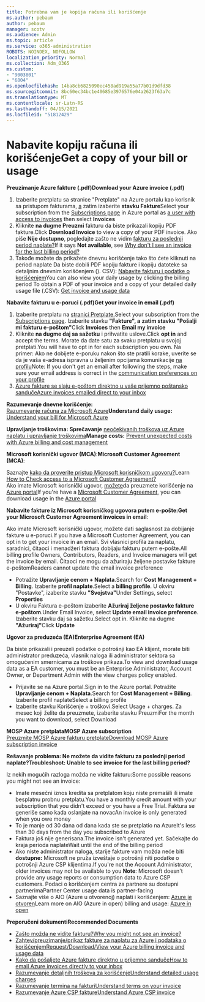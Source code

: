 ```yaml
---
title: Potrebna vam je kopija računa ili korišćenje
ms.author: pebaum
author: pebaum
manager: scotv
ms.audience: Admin
ms.topic: article
ms.service: o365-administration
ROBOTS: NOINDEX, NOFOLLOW
localization_priority: Normal
ms.collection: Adm_O365
ms.custom:
- "9003801"
- "6804"
ms.openlocfilehash: 14ba8cb6825090ec458ad919a55a77b01d9dfd38
ms.sourcegitcommit: 8bc60ec34bc1e40685e3976576e04a2623f63a7c
ms.translationtype: MT
ms.contentlocale: sr-Latn-RS
ms.lasthandoff: 04/15/2021
ms.locfileid: "51812429"
---
```

# <a name="get-a-copy-of-your-bill-or-usage"></a><span data-ttu-id="7e36f-102">Nabavite kopiju računa ili korišćenje</span><span class="sxs-lookup"><span data-stu-id="7e36f-102">Get a copy of your bill or usage</span></span>

<span data-ttu-id="7e36f-103">**Preuzimanje Azure fakture (.pdf)**</span><span class="sxs-lookup"><span data-stu-id="7e36f-103">**Download your Azure invoice (.pdf)**</span></span>

1. <span data-ttu-id="7e36f-104">Izaberite pretplatu sa [](https://portal.azure.com/#blade/Microsoft_Azure_Billing/SubscriptionsBlade) stranice "Pretplate" na Azure portalu kao korisnik sa pristupom fakturama, [a](https://docs.microsoft.com/azure/cost-management-billing/manage/manage-billing-access?WT.mc_id=Portal-Microsoft_Azure_Support) zatim izaberite **stavku Fakture**</span><span class="sxs-lookup"><span data-stu-id="7e36f-104">Select your subscription from the [Subscriptions page](https://portal.azure.com/#blade/Microsoft_Azure_Billing/SubscriptionsBlade) in Azure portal as [a user with access to invoices](https://docs.microsoft.com/azure/cost-management-billing/manage/manage-billing-access?WT.mc_id=Portal-Microsoft_Azure_Support) then select **Invoices**</span></span>
2. <span data-ttu-id="7e36f-105">Kliknite **na dugme Preuzmi** fakturu da biste prikazali kopiju PDF fakture.</span><span class="sxs-lookup"><span data-stu-id="7e36f-105">Click **Download Invoice** to view a copy of your PDF invoice.</span></span> <span data-ttu-id="7e36f-106">Ako piše **Nije dostupno**, pogledajte zašto ne vidim [fakturu za poslednji period naplate?](https://docs.microsoft.com/azure/cost-management-billing/manage/download-azure-invoice-daily-usage-date?WT.mc_id=Portal-Microsoft_Azure_Support#noinvoice)</span><span class="sxs-lookup"><span data-stu-id="7e36f-106">If it says **Not available**, see [Why don't I see an invoice for the last billing period?](https://docs.microsoft.com/azure/cost-management-billing/manage/download-azure-invoice-daily-usage-date?WT.mc_id=Portal-Microsoft_Azure_Support#noinvoice)</span></span>
3. <span data-ttu-id="7e36f-107">Takođe možete da prikažete dnevnu korišćenje tako što ćete kliknuti na period naplate Da biste dobili PDF kopiju fakture i kopiju datoteke sa detaljnim dnevnim korišćenjem (). CSV): [Nabavite fakturu i podatke o korišćenjem](https://docs.microsoft.com/azure/cost-management-billing/manage/download-azure-invoice-daily-usage-date?WT.mc_id=Portal-Microsoft_Azure_Support)</span><span class="sxs-lookup"><span data-stu-id="7e36f-107">You can also view your daily usage by clicking the billing period To obtain a PDF of your invoice and a copy of your detailed daily usage file (.CSV): [Get invoice and usage data](https://docs.microsoft.com/azure/cost-management-billing/manage/download-azure-invoice-daily-usage-date?WT.mc_id=Portal-Microsoft_Azure_Support)</span></span>

<span data-ttu-id="7e36f-108">**Nabavite fakturu u e-poruci (.pdf)**</span><span class="sxs-lookup"><span data-stu-id="7e36f-108">**Get your invoice in email (.pdf)**</span></span>

1. <span data-ttu-id="7e36f-109">Izaberite pretplatu na [stranici Pretplate.](https://ms.portal.azure.com/#blade/Microsoft_Azure_Billing/SubscriptionsBlade)</span><span class="sxs-lookup"><span data-stu-id="7e36f-109">Select your subscription from the [Subscriptions page](https://ms.portal.azure.com/#blade/Microsoft_Azure_Billing/SubscriptionsBlade).</span></span> <span data-ttu-id="7e36f-110">Izaberite stavku **"Fakture", a** **zatim stavku "Pošalji mi fakturu e-poštom"**</span><span class="sxs-lookup"><span data-stu-id="7e36f-110">Click **Invoices** then **Email my invoice**</span></span>
2. <span data-ttu-id="7e36f-111">Kliknite **na dugme daj sa sažetku** i prihvatite uslove.</span><span class="sxs-lookup"><span data-stu-id="7e36f-111">Click **opt in** and accept the terms.</span></span> <span data-ttu-id="7e36f-112">Morate da date satu za svaku pretplatu u svojoj pretplati.</span><span class="sxs-lookup"><span data-stu-id="7e36f-112">You will have to opt in for each subscription you own.</span></span> <span data-ttu-id="7e36f-113">Na primer: Ako ne dobijete e-poruku nakon što ste pratili korake, uverite se da je vaša e-adresa ispravna u željenim opcijama komunikacije [na profilu](https://account.windowsazure.com/profile)</span><span class="sxs-lookup"><span data-stu-id="7e36f-113">Note: If you don't get an email after following the steps, make sure your email address is correct in the [communication preferences on your profile](https://account.windowsazure.com/profile)</span></span>
3. [<span data-ttu-id="7e36f-114">Azure fakture se slaju e-poštom direktno u vaše prijemno poštansko sanduče</span><span class="sxs-lookup"><span data-stu-id="7e36f-114">Azure invoices emailed direct to your inbox</span></span>](https://azure.microsoft.com/blog/azure-email-invoices/)

<span data-ttu-id="7e36f-115">**Razumevanje dnevne korišćenje:**  
 [Razumevanje računa za Microsoft Azure](https://docs.microsoft.com/azure/cost-management-billing/understand/review-individual-bill?WT.mc_id=Portal-Microsoft_Azure_Support)</span><span class="sxs-lookup"><span data-stu-id="7e36f-115">**Understand daily usage:** 
[Understand your bill for Microsoft Azure](https://docs.microsoft.com/azure/cost-management-billing/understand/review-individual-bill?WT.mc_id=Portal-Microsoft_Azure_Support)</span></span>  

<span data-ttu-id="7e36f-116">**Upravljanje troškovima: Sprečavanje** [neočekivanih troškova uz Azure naplatu i upravljanje troškovima](https://docs.microsoft.com/azure/cost-management-billing/manage/getting-started?WT.mc_id=Portal-Microsoft_Azure_Support)</span><span class="sxs-lookup"><span data-stu-id="7e36f-116">**Manage costs:** [Prevent unexpected costs with Azure billing and cost management](https://docs.microsoft.com/azure/cost-management-billing/manage/getting-started?WT.mc_id=Portal-Microsoft_Azure_Support)</span></span>  

<span data-ttu-id="7e36f-117">**Microsoft korisnički ugovor (MCA)**:</span><span class="sxs-lookup"><span data-stu-id="7e36f-117">**Microsoft Customer Agreement (MCA)**:</span></span>

<span data-ttu-id="7e36f-118">Saznajte  [kako da proverite pristup Microsoft korisničkom ugovoru?](https://docs.microsoft.com/azure/cost-management-billing/manage/download-azure-invoice-daily-usage-date?WT.mc_id=Portal-Microsoft_Azure_Support#check-access-to-a-microsoft-customer-agreement)</span><span class="sxs-lookup"><span data-stu-id="7e36f-118">Learn  [How to Check access to a Microsoft Customer Agreement?](https://docs.microsoft.com/azure/cost-management-billing/manage/download-azure-invoice-daily-usage-date?WT.mc_id=Portal-Microsoft_Azure_Support#check-access-to-a-microsoft-customer-agreement)</span></span>  
<span data-ttu-id="7e36f-119">Ako imate Microsoft korisnički ugovor, [možete](https://docs.microsoft.com/azure/cost-management-billing/manage/download-azure-invoice-daily-usage-date?WT.mc_id=Portal-Microsoft_Azure_Support#check-access-to-a-microsoft-customer-agreement)da preuzmete korišćenje na [Azure portal](https://portal.azure.com/)</span><span class="sxs-lookup"><span data-stu-id="7e36f-119">If you're have a [Microsoft Customer Agreement](https://docs.microsoft.com/azure/cost-management-billing/manage/download-azure-invoice-daily-usage-date?WT.mc_id=Portal-Microsoft_Azure_Support#check-access-to-a-microsoft-customer-agreement), you can download usage in the [Azure portal](https://portal.azure.com/)</span></span>

<span data-ttu-id="7e36f-120">**Nabavite fakture iz Microsoft korisničkog ugovora putem e-pošte:**</span><span class="sxs-lookup"><span data-stu-id="7e36f-120">**Get your Microsoft Customer Agreement invoices in email**:</span></span>

<span data-ttu-id="7e36f-121">Ako imate Microsoft korisnički ugovor, možete dati saglasnost za dobijanje fakture u e-poruci.</span><span class="sxs-lookup"><span data-stu-id="7e36f-121">If you have a Microsoft Customer Agreement, you can opt in to get your invoice in an email.</span></span> <span data-ttu-id="7e36f-122">Svi vlasnici profila za naplatu, saradnici, čitaoci i menadžeri faktura dobijaju fakturu putem e-pošte.</span><span class="sxs-lookup"><span data-stu-id="7e36f-122">All billing profile Owners, Contributors, Readers, and Invoice managers will get the invoice by email.</span></span> <span data-ttu-id="7e36f-123">Čitaoci ne mogu da ažuriraju željene postavke fakture e-poštom</span><span class="sxs-lookup"><span data-stu-id="7e36f-123">Readers cannot update the email invoice preference</span></span>

- <span data-ttu-id="7e36f-124">Potražite **Upravljanje cenom + Naplata**.</span><span class="sxs-lookup"><span data-stu-id="7e36f-124">Search for **Cost Management + Billing**.</span></span> <span data-ttu-id="7e36f-125">Izaberite **profil naplate**.</span><span class="sxs-lookup"><span data-stu-id="7e36f-125">Select a **billing profile**.</span></span> <span data-ttu-id="7e36f-126">U okviru "Postavke", izaberite stavku **"Svojstva"**</span><span class="sxs-lookup"><span data-stu-id="7e36f-126">Under Settings, select **Properties**</span></span>
- <span data-ttu-id="7e36f-127">U okviru Faktura e-poštom izaberite **Ažuriraj željene postavke fakture e-poštom**.</span><span class="sxs-lookup"><span data-stu-id="7e36f-127">Under Email Invoice, select **Update email invoice preference**.</span></span> <span data-ttu-id="7e36f-128">Izaberite stavku daj sa sažetku.</span><span class="sxs-lookup"><span data-stu-id="7e36f-128">Select opt in.</span></span> <span data-ttu-id="7e36f-129">Kliknite na dugme **"Ažuriraj"**</span><span class="sxs-lookup"><span data-stu-id="7e36f-129">Click **Update**</span></span>

<span data-ttu-id="7e36f-130">**Ugovor za preduzeća (EA)**</span><span class="sxs-lookup"><span data-stu-id="7e36f-130">**Enterprise Agreement (EA)**</span></span>

<span data-ttu-id="7e36f-131">Da biste prikazali i preuzeli podatke o potrošnji kao EA klijent, morate biti administrator preduzeća, vlasnik naloga ili administrator sektora sa omogućenim smernicama za troškove prikaza.</span><span class="sxs-lookup"><span data-stu-id="7e36f-131">To view and download usage data as a EA customer, you must be an Enterprise Administrator, Account Owner, or Department Admin with the view charges policy enabled.</span></span>

- <span data-ttu-id="7e36f-132">Prijavite se na Azure portal.</span><span class="sxs-lookup"><span data-stu-id="7e36f-132">Sign in to the Azure portal.</span></span> <span data-ttu-id="7e36f-133">Potražite **Upravljanje cenom + Naplata**.</span><span class="sxs-lookup"><span data-stu-id="7e36f-133">Search for **Cost Management + Billing**.</span></span> <span data-ttu-id="7e36f-134">Izaberite profil naplate</span><span class="sxs-lookup"><span data-stu-id="7e36f-134">Select a billing profile</span></span>
- <span data-ttu-id="7e36f-135">Izaberite stavku Korišćenje + troškovi.</span><span class="sxs-lookup"><span data-stu-id="7e36f-135">Select Usage + charges.</span></span> <span data-ttu-id="7e36f-136">Za mesec koji želite da preuzmete, izaberite stavku Preuzmi</span><span class="sxs-lookup"><span data-stu-id="7e36f-136">For the month you want to download, select Download</span></span>

<span data-ttu-id="7e36f-137">**MOSP Azure pretplata**</span><span class="sxs-lookup"><span data-stu-id="7e36f-137">**MOSP Azure subscription**</span></span>  
[<span data-ttu-id="7e36f-138">Preuzmite MOSP Azure fakturu pretplate</span><span class="sxs-lookup"><span data-stu-id="7e36f-138">Download MOSP Azure subscription invoice</span></span>](https://docs.microsoft.com/azure/cost-management-billing/understand/download-azure-invoice?WT.mc_id=Portal-Microsoft_Azure_Support#download-your-mosp-azure-subscription-invoice)

<span data-ttu-id="7e36f-139">**Rešavanje problema: Ne možete da vidite fakturu za poslednji period naplate?**</span><span class="sxs-lookup"><span data-stu-id="7e36f-139">**Troubleshoot: Unable to see invoice for the last billing period?**</span></span>

<span data-ttu-id="7e36f-140">Iz nekih mogućih razloga možda ne vidite fakturu:</span><span class="sxs-lookup"><span data-stu-id="7e36f-140">Some possible reasons you might not see an invoice:</span></span>

- <span data-ttu-id="7e36f-141">Imate mesečni iznos kredita sa pretplatom koju niste premašili ili imate besplatnu probnu pretplatu.</span><span class="sxs-lookup"><span data-stu-id="7e36f-141">You have a monthly credit amount with your subscription that you didn't exceed or you have a Free Trial.</span></span> <span data-ttu-id="7e36f-142">Faktura se generiše samo kada oslanjate na novac</span><span class="sxs-lookup"><span data-stu-id="7e36f-142">An invoice is only generated when you owe money</span></span>
- <span data-ttu-id="7e36f-143">To je manje od 30 dana od dana kada ste se pretplatio na Azure</span><span class="sxs-lookup"><span data-stu-id="7e36f-143">It's less than 30 days from the day you subscribed to Azure</span></span>
- <span data-ttu-id="7e36f-144">Faktura još nije generisana.</span><span class="sxs-lookup"><span data-stu-id="7e36f-144">The invoice isn't generated yet.</span></span> <span data-ttu-id="7e36f-145">Sačekajte do kraja perioda naplate</span><span class="sxs-lookup"><span data-stu-id="7e36f-145">Wait until the end of the billing period</span></span>
- <span data-ttu-id="7e36f-146">Ako niste administrator naloga, starije fakture vam možda neće biti **dostupne:** Microsoft ne pruža izveštaje o potrošnji niti podatke o potrošnji Azure CSP klijentima.</span><span class="sxs-lookup"><span data-stu-id="7e36f-146">If you're not the Account Administrator, older invoices may not be available to you **Note**: Microsoft doesn't provide any usage reports or consumption data to Azure CSP customers.</span></span> <span data-ttu-id="7e36f-147">Podaci o korišćenjem centra za partnere su dostupni partnerima</span><span class="sxs-lookup"><span data-stu-id="7e36f-147">Partner Center usage data is partner-facing</span></span>
- <span data-ttu-id="7e36f-148">Saznajte više o AIO (Azure u otvorenoj) naplati i korišćenjem: [Azure je otvoren](https://azure.microsoft.com/offers/ms-azr-0111p/)</span><span class="sxs-lookup"><span data-stu-id="7e36f-148">Learn more on AIO (Azure in open) billing and usage: [Azure in open](https://azure.microsoft.com/offers/ms-azr-0111p/)</span></span>

<span data-ttu-id="7e36f-149">**Preporučeni dokumenti**</span><span class="sxs-lookup"><span data-stu-id="7e36f-149">**Recommended Documents**</span></span>

- [<span data-ttu-id="7e36f-150">Zašto možda ne vidite fakturu?</span><span class="sxs-lookup"><span data-stu-id="7e36f-150">Why you might not see an invoice?</span></span>](https://docs.microsoft.com/azure/cost-management-billing/understand/download-azure-invoice?WT.mc_id=Portal-Microsoft_Azure_Support#noinvoice)
- [<span data-ttu-id="7e36f-151">Zahtev/preuzimanje/prikaz fakture za naplatu za Azure i podataka o korišćenjem</span><span class="sxs-lookup"><span data-stu-id="7e36f-151">Request/Download/View your Azure billing invoice and usage data</span></span>](https://docs.microsoft.com/azure/cost-management-billing/manage/download-azure-invoice-daily-usage-date?WT.mc_id=Portal-Microsoft_Azure_Support)
- [<span data-ttu-id="7e36f-152">Kako da pošaljete Azure fakture direktno u prijemno sanduče</span><span class="sxs-lookup"><span data-stu-id="7e36f-152">How to email Azure invoices directly to your inbox</span></span>](https://docs.microsoft.com/azure/cost-management-billing/manage/download-azure-invoice-daily-usage-date?WT.mc_id=Portal-Microsoft_Azure_Support)
- [<span data-ttu-id="7e36f-153">Razumevanje detaljnih troškova za korišćenje</span><span class="sxs-lookup"><span data-stu-id="7e36f-153">Understand detailed usage charges</span></span>](https://docs.microsoft.com/azure/cost-management-billing/understand/review-individual-bill?WT.mc_id=Portal-Microsoft_Azure_Support#csv)
- [<span data-ttu-id="7e36f-154">Razumevanje termina na fakturi</span><span class="sxs-lookup"><span data-stu-id="7e36f-154">Understand terms on your invoice</span></span>](https://docs.microsoft.com/azure/cost-management-billing/understand/understand-invoice?WT.mc_id=Portal-Microsoft_Azure_Support)
- [<span data-ttu-id="7e36f-155">Razumevanje Azure CSP fakture</span><span class="sxs-lookup"><span data-stu-id="7e36f-155">Understand Azure CSP invoice</span></span>](https://docs.microsoft.com/partner-center/azure-plan-lp?WT.mc_id=Portal-Microsoft_Azure_Support)
